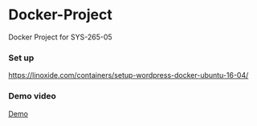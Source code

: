 # Docker-Project
Docker Project for SYS-265-05


### Set up
https://linoxide.com/containers/setup-wordpress-docker-ubuntu-16-04/

### Demo video

[Demo](https://drive.google.com/file/d/1JAduY2qWyW4AyPe8qH2tOFwfWzm3PQ94/view?usp=sharing)
